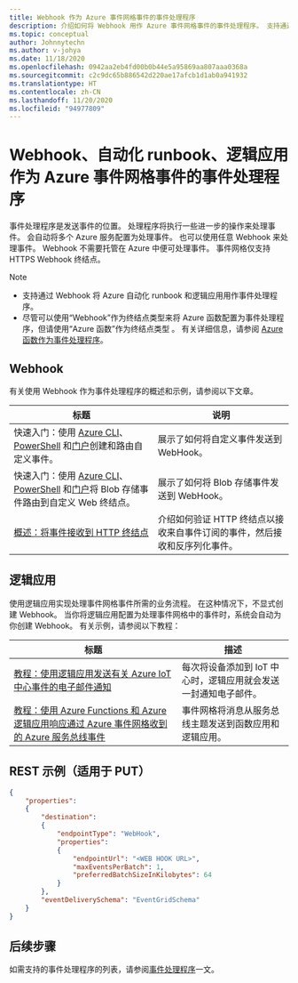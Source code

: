 ```yaml
---
title: Webhook 作为 Azure 事件网格事件的事件处理程序
description: 介绍如何将 Webhook 用作 Azure 事件网格事件的事件处理程序。 支持通过 Webhook 将 Azure 自动化 runbook 和逻辑应用用作事件处理程序。
ms.topic: conceptual
author: Johnnytechn
ms.author: v-johya
ms.date: 11/18/2020
ms.openlocfilehash: 0942aa2eb4fd00b0b44e5a95869aa807aaa0368a
ms.sourcegitcommit: c2c9dc65b886542d220ae17afcb1d1ab0a941932
ms.translationtype: HT
ms.contentlocale: zh-CN
ms.lasthandoff: 11/20/2020
ms.locfileid: "94977809"
---
```

# <a name="webhooks-automation-runbooks-logic-apps-as-event-handlers-for-azure-event-grid-events"></a>Webhook、自动化 runbook、逻辑应用作为 Azure 事件网格事件的事件处理程序
事件处理程序是发送事件的位置。 处理程序将执行一些进一步的操作来处理事件。 会自动将多个 Azure 服务配置为处理事件。 也可以使用任意 Webhook 来处理事件。 Webhook 不需要托管在 Azure 中便可处理事件。 事件网格仅支持 HTTPS Webhook 终结点。

> [!NOTE]
> - 支持通过 Webhook 将 Azure 自动化 runbook 和逻辑应用用作事件处理程序。 
> - 尽管可以使用“Webhook”作为终结点类型来将 Azure 函数配置为事件处理程序，但请使用“Azure 函数”作为终结点类型  。 有关详细信息，请参阅 [Azure 函数作为事件处理程序](handler-functions.md)。

## <a name="webhooks"></a>Webhook
有关使用 Webhook 作为事件处理程序的概述和示例，请参阅以下文章。 

|标题  |说明  |
|---------|---------|
| 快速入门：使用 [Azure CLI](custom-event-quickstart.md)、[PowerShell](custom-event-quickstart-powershell.md) 和[门户](custom-event-quickstart-portal.md)创建和路由自定义事件。 | 展示了如何将自定义事件发送到 WebHook。 |
| 快速入门：使用 [Azure CLI](../storage/blobs/storage-blob-event-quickstart.md?toc=%2fazure%2fevent-grid%2ftoc.json)、[PowerShell](../storage/blobs/storage-blob-event-quickstart-powershell.md?toc=%2fazure%2fevent-grid%2ftoc.json) 和[门户](blob-event-quickstart-portal.md)将 Blob 存储事件路由到自定义 Web 终结点。 | 展示了如何将 Blob 存储事件发送到 WebHook。 |
| [概述：将事件接收到 HTTP 终结点](receive-events.md) | 介绍如何验证 HTTP 终结点以接收来自事件订阅的事件，然后接收和反序列化事件。 |


<!--Not available in MC: ensure-tags-exists-on-new-virtual-machines.md-->
## <a name="logic-apps"></a>逻辑应用
使用逻辑应用实现处理事件网格事件所需的业务流程。 在这种情况下，不显式创建 Webhook。 当你将逻辑应用配置为处理事件网格中的事件时，系统会自动为你创建 Webhook。 有关示例，请参阅以下教程： 

|标题  |描述  |
|---------|---------|
| [教程：使用逻辑应用发送有关 Azure IoT 中心事件的电子邮件通知](publish-iot-hub-events-to-logic-apps.md) | 每次将设备添加到 IoT 中心时，逻辑应用就会发送一封通知电子邮件。 |
| [教程：使用 Azure Functions 和 Azure 逻辑应用响应通过 Azure 事件网格收到的 Azure 服务总线事件](../service-bus-messaging/service-bus-to-event-grid-integration-example.md?toc=%2fazure%2fevent-grid%2ftoc.json) | 事件网格将消息从服务总线主题发送到函数应用和逻辑应用。 |

## <a name="rest-example-for-put"></a>REST 示例（适用于 PUT）

```json
{
    "properties": 
    {
        "destination": 
        {
            "endpointType": "WebHook",
            "properties": 
            {
                "endpointUrl": "<WEB HOOK URL>",
                "maxEventsPerBatch": 1,
                "preferredBatchSizeInKilobytes": 64
            }
        },
        "eventDeliverySchema": "EventGridSchema"
    }
}
```

## <a name="next-steps"></a>后续步骤
如需支持的事件处理程序的列表，请参阅[事件处理程序](event-handlers.md)一文。 

